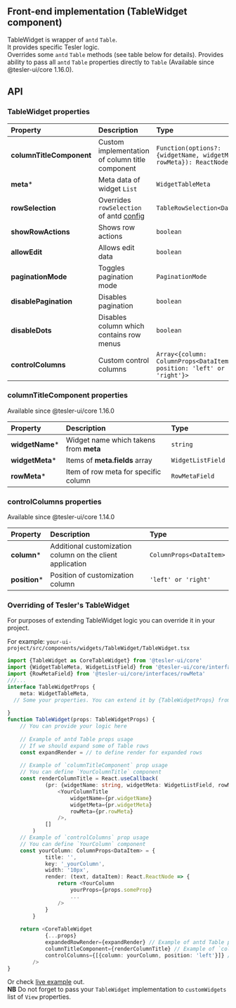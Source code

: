 ## Front-end implementation (TableWidget component)

TableWidget is wrapper of `antd` `Table`.  
It provides specific Tesler logic.  
Overrides some `antd` `Table` methods (see table below for details). Provides ability to pass all `antd` `Table` properties directly to `Table` (Available since @tesler-ui/core 1.16.0).

## API

### TableWidget properties

|  Property |  Description | Type  |
|:---|:---|:---|
| **columnTitleComponent**  | Custom implementation of column title component | `Function(options?:{widgetName, widgetMeta, rowMeta}): ReactNode` |
| **meta***  | Meta data of widget `List`  | `WidgetTableMeta`  |
| **rowSelection**  | Overrides `rowSelection` of antd [config](https://3x.ant.design/components/table/#rowSelection)  | `TableRowSelection<DataItem>` |
| **showRowActions**  | Shows row actions  | `boolean`  |
| **allowEdit**  | Allows edit data  | `boolean`  |
| **paginationMode**  | Toggles pagination mode   | `PaginationMode`  |
| **disablePagination**  | Disables pagination  | `boolean`  |
| **disableDots**  | Disables column which contains row menus | `boolean`  |
| **controlColumns**  | Custom control columns  | ```Array<{column: ColumnProps<DataItem>, position: 'left' or 'right'}>```  |

### columnTitleComponent properties
Available since @tesler-ui/core 1.16.0

|  Property |  Description | Type  |
|:---|:---|:---|
| **widgetName***  | Widget name which takens from **meta** | `string` |
| **widgetMeta***  | Items of **meta.fields** array | `WidgetListField`  |
| **rowMeta***  | Item of row meta for specific column | `RowMetaField` |

### controlColumns properties
Available since @tesler-ui/core 1.14.0

|  Property |  Description | Type  |
|:---|:---|:---|
| **column***  | Additional customization column on the client application | `ColumnProps<DataItem>` |
| **position***  | Position of customization column | `'left' or 'right'`  |

### Overriding of Tesler's TableWidget

For purposes of extending TableWidget logic you can override it in your project.

For example:
`your-ui-project/src/components/widgets/TableWidget/TableWidget.tsx`
```typescript
import {TableWidget as CoreTableWidget} from '@tesler-ui/core'
import {WidgetTableMeta, WidgetListField} from '@tesler-ui/core/interfaces/widget'
import {RowMetaField} from '@tesler-ui/core/interfaces/rowMeta'
///...
interface TableWidgetProps {
    meta: WidgetTableMeta,
  // Some your properties. You can extend it by {TableWidgetProps} from '@tesler-ui/core/components/widgets/TableWidget/TableWidget'
 
}
function TableWidget(props: TableWidgetProps) {
    // You can provide your logic here
    
    // Example of antd Table props usage
    // If we should expand some of Table rows
    const expandRender = // to define render for expanded rows
    
    // Example of `columnTitleComponent` prop usage
    // You can define `YourColumnTitle` component
    const renderColumnTitle = React.useCallback(
            (pr: {widgetName: string, widgetMeta: WidgetListField, rowMeta: RowMetaField}) =>
                <YourColumnTitle
                    widgetName={pr.widgetName}
                    widgetMeta={pr.widgetMeta}
                    rowMeta={pr.rowMeta}
                />,
            []
        )
    // Example of `controlColumns` prop usage
    // You can define `YourColumn` component
    const yourColumn: ColumnProps<DataItem> = {
            title: '',
            key: '_yourColumn',
            width: '10px',
            render: (text, dataItem): React.ReactNode => {
                return <YourColumn
                    yourProps={props.someProp}
                    ...
                />
            }
        }
    
    return <CoreTableWidget
            {...props}
            expandedRowRender={expandRender} // Example of antd Table props usage
            columnTitleComponent={renderColumnTitle} // Example of `columnTitleComponent` prop usage
            controlColumns={[{column: yourColumn, position: 'left'}]} // Example of `controlColumns` prop usage
        />
}
```
Or check [live example](https://github.com/tesler-platform/tesler-doc/blob/develop/tesler-doc-ui/src/components/widgets/TableWidget/TableWidget.tsx) out.  
**NB** Do not forget to pass your `TableWidget` implementation to `customWidgets` list of `View` properties.
